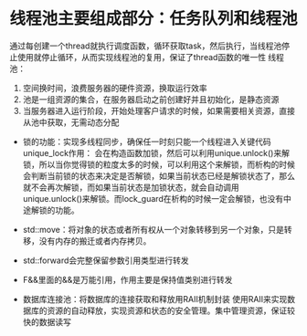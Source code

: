 
# 线程池主要组成部分：任务队列和线程池
通过每创建一个thread就执行调度函数，循环获取task，然后执行，当线程池停止使用就停止循环，从而实现线程池的复用，保证了thread函数的唯一性
线程池：  
1. 空间换时间，浪费服务器的硬件资源，换取运行效率
2. 池是一组资源的集合，在服务器启动之前创建好并且初始化，是静态资源
3. 当服务器进入运行阶段，开始处理客户请求的时候，如果需要相关资源，直接从池中获取，无需动态分配

* 锁的功能：实现多线程同步，确保任一时刻只能一个线程进入关键代码
unique_lock作用：
会在构造函数加锁，然后可以利用unique.unlock()来解锁，所以当你觉得锁的粒度太多的时候，可以利用这个来解锁，而析构的时候会判断当前锁的状态来决定是否解锁，如果当前状态已经是解锁状态了，那么就不会再次解锁，而如果当前状态是加锁状态，就会自动调用unique.unlock()来解锁。而lock_guard在析构的时候一定会解锁，也没有中途解锁的功能。

* std::move：将对象的状态或者所有权从一个对象转移到另一个对象，只是转移，没有内存的搬迁或者内存拷贝。
* std::forward会完整保留参数引用类型进行转发
* F&&里面的&&是万能引用，作用主要是保持值类别进行转发

* 数据库连接池：将数据库的连接获取和释放用RAII机制封装
使用RAII来实现数据库的资源的自动释放，实现资源和状态的安全管理。集中管理资源，保证较快的数据读写
